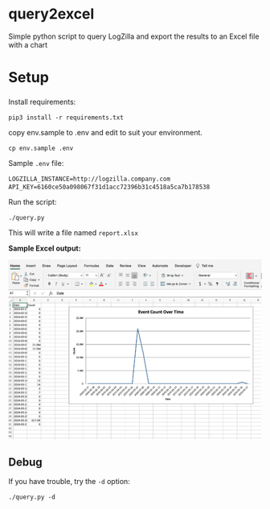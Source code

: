 # query2excel

Simple python script to query LogZilla and export the results to an Excel file with a chart

# Setup

###

Install requirements:

```
pip3 install -r requirements.txt
```

copy env.sample to .env and edit to suit your environment.

```
cp env.sample .env
```

Sample `.env` file:

```
LOGZILLA_INSTANCE=http://logzilla.company.com
API_KEY=6160ce50a098067f31d1acc72396b31c4518a5ca7b178538
```

Run the script:

```
./query.py
```
This will write a file named `report.xlsx`

**Sample Excel output:**

![Sample](img/screenshot.jpg)

## Debug

If you have trouble, try the `-d` option:
```
./query.py -d
```



